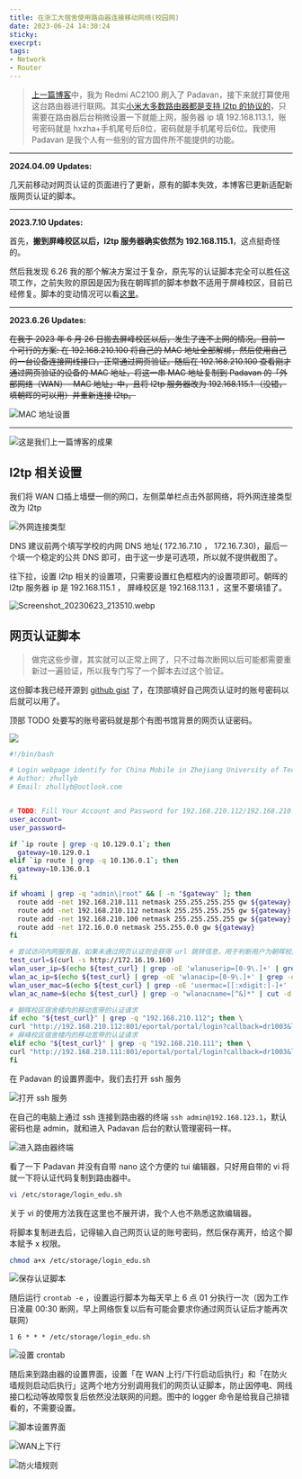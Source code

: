 ```yaml
---
title: 在浙工大宿舍使用路由器连接移动网络(校园网)
date: 2023-06-24 14:30:24
sticky:
execrpt:
tags:
- Network
- Router
---
```


> [上一篇博客](/2023/06/24/redmi-ac2100-router-with-padavan/)中，我为 Redmi AC2100 刷入了 Padavan，接下来就打算使用这台路由器进行联网。其实[小米大多数路由器都是支持 l2tp 的协议的](https://cdn.zhullyb.top/uploads/2024/08/12/6496ab42d74bf.webp)，只需要在路由器后台稍微设置一下就能上网，服务器 ip 填 192.168.113.1，账号密码就是 hxzha+手机尾号后8位，密码就是手机尾号后6位。我使用 Padavan 是我个人有一些别的官方固件所不能提供的功能。

***

**2024.04.09 Updates:**

几天前移动对网页认证的页面进行了更新，原有的脚本失效，本博客已更新适配新版网页认证的脚本。

***

**2023.7.10 Updates:**

首先，**搬到屏峰校区以后，l2tp 服务器确实依然为 192.168.115.1**，这点挺奇怪的。

然后我发现 6.26 我的那个解决方案过于复杂，原先写的认证脚本完全可以胜任这项工作，之前失败的原因是因为我在朝晖抓的脚本参数不适用于屏峰校区，目前已经修复。脚本的变动情况可以看[这里](https://gist.github.com/zhullyb/4c8708df5724c42f913d3d86ed49d929/revisions#diff-c33ee93215d3dddc16517dae8107b3473f7abc77f56ff5afedc1f263e7e22b27)。

***

**2023.6.26 Updates:** 

~~在我于 2023 年 6 月 26 日搬去屏峰校区以后，发生了连不上网的情况。目前一个可行的方案: 在 192.168.210.100 将自己的 MAC 地址全部解绑，然后使用自己的一台设备连接网线接口，正常通过网页验证。随后在 192.168.210.100 查看刚才通过网页验证的设备的 MAC 地址，将这一串 MAC 地址复制到 Padavan 的「外部网络（WAN）- MAC 地址」中，且将 l2tp 服务器改为 192.168.115.1 （没错，填朝晖的可以用）并重新连接 l2tp。~~

![MAC 地址设置](https://cdn.zhullyb.top/uploads/2024/08/12/649987173e542.webp)

***

![这是我们上一篇博客的成果](https://cdn.zhullyb.top/uploads/2024/08/12/6496ac4f3170f.webp)

## l2tp 相关设置

我们将 WAN 口插上墙壁一侧的网口，左侧菜单栏点击外部网络，将外网连接类型改为 l2tp

![外网连接类型](https://cdn.zhullyb.top/uploads/2024/08/12/6496acaf4435b.webp)

DNS 建议前两个填写学校的内网 DNS 地址( 172.16.7.10 ， 172.16.7.30)，最后一个填一个稳定的公共 DNS 即可，由于这一步是可选项，所以就不提供截图了。

往下拉，设置 l2tp 相关的设置项，只需要设置红色框框内的设置项即可。朝晖的 l2tp 服务器 ip 是 192.168.115.1 ， 屏峰校区是 192.168.113.1 ，这里不要填错了。

![Screenshot_20230623_213510.webp](https://cdn.zhullyb.top/uploads/2024/08/12/6496ae85a4d4f.webp)

## 网页认证脚本

> 做完这些步骤，其实就可以正常上网了，只不过每次断网以后可能都需要重新过一遍验证，所以我专门写了一个脚本去过这个验证。

这份脚本我已经开源到 [github gist](https://gist.github.com/zhullyb/4c8708df5724c42f913d3d86ed49d929) 了，在顶部填好自己网页认证时的账号密码以后就可以用了。

顶部 TODO 处要写的账号密码就是那个有图书馆背景的网页认证密码。

![](https://cdn.zhullyb.top/uploads/2024/08/12/6506a036d0f55.webp)

```bash
#!/bin/bash

# Login webpage identify for China Mobile in Zhejiang University of Technology automatically
# Author: zhullyb
# Email: zhullyb@outlook.com


# TODO: Fill Your Account and Password for 192.168.210.112/192.168.210.111 here
user_account=
user_password=

if `ip route | grep -q 10.129.0.1`; then
  gateway=10.129.0.1
elif `ip route | grep -q 10.136.0.1`; then
  gateway=10.136.0.1
fi

if whoami | grep -q "admin\|root" && [ -n "$gateway" ]; then
  route add -net 192.168.210.111 netmask 255.255.255.255 gw ${gateway}
  route add -net 192.168.210.112 netmask 255.255.255.255 gw ${gateway}
  route add -net 192.168.210.100 netmask 255.255.255.255 gw ${gateway}
  route add -net 172.16.0.0 netmask 255.255.0.0 gw ${gateway}
fi

# 尝试访问内网服务器，如果未通过网页认证则会获得 url 跳转信息，用于判断用户为朝晖校区或屏峰校区，并获取用户 ip
test_curl=$(curl -s http://172.16.19.160)
wlan_user_ip=$(echo ${test_curl} | grep -oE 'wlanuserip=[0-9\.]+' | grep -oE '[0-9\.]+')
wlan_ac_ip=$(echo ${test_curl} | grep -oE 'wlanacip=[0-9\.]+' | grep -oE '[0-9\.]+')
wlan_user_mac=$(echo ${test_curl} | grep -oE 'usermac=[[:xdigit:]-]+' | cut -d'=' -f2 | tr -d '-')
wlan_ac_name=$(echo ${test_curl} | grep -o "wlanacname=[^&]*" | cut -d'=' -f2)

# 朝晖校区宿舍楼内的移动宽带的认证请求
if echo "${test_curl}" | grep -q "192.168.210.112"; then \
curl "http://192.168.210.112:801/eportal/portal/login?callback=dr1003&login_method=1&user_account=%2C0%2C${user_account}%40cmcczhyx&user_password=${user_password}&wlan_user_ip=${wlan_user_ip}&wlan_user_ipv6=&wlan_user_mac=${wlan_user_mac}&wlan_ac_ip=${wlan_ac_ip}&wlan_ac_name=${wlan_ac_name}&jsVersion=4.2.1&terminal_type=1&lang=zh-cn&v=5099&lang=zh"
# 屏峰校区宿舍楼内的移动宽带的认证请求
elif echo "${test_curl}" | grep -q "192.168.210.111"; then \
curl "http://192.168.210.111:801/eportal/portal/login?callback=dr1003&login_method=1&user_account=%2C0%2C${user_account}%40cmccpfyx&user_password=${user_password}&wlan_user_ip=${wlan_user_ip}&wlan_user_ipv6=&wlan_user_mac=${wlan_user_mac}&wlan_ac_ip=${wlan_ac_ip}&wlan_ac_name=${wlan_ac_name}&jsVersion=4.2.1&terminal_type=1&lang=zh-cn&v=5099&lang=zh"
fi
```

在 Padavan 的设置界面中，我们去打开 ssh 服务

![打开 ssh 服务](https://cdn.zhullyb.top/uploads/2024/08/12/6496afd695464.webp)

在自己的电脑上通过 ssh 连接到路由器的终端 `ssh admin@192.168.123.1`，默认密码也是 admin，就和进入 Padavan 后台的默认管理密码一样。

![进入路由器终端](https://cdn.zhullyb.top/uploads/2024/08/12/6496b029dfe3f.webp)

看了一下 Padavan 并没有自带 nano 这个方便的 tui 编辑器，只好用自带的 vi 将就一下将认证代码复制到路由器中。

```bash
vi /etc/storage/login_edu.sh
```

关于 vi 的使用方法我在这里也不展开讲，我个人也不熟悉这款编辑器。

将脚本复制进去后，记得输入自己网页认证的账号密码，然后保存离开，给这个脚本赋予 x 权限。

```bash
chmod a+x /etc/storage/login_edu.sh
```

![保存认证脚本](https://cdn.zhullyb.top/uploads/2024/08/12/6496b11b7c541.webp)

随后运行 `crontab -e` ，设置运行脚本为每天早上 6 点 01 分执行一次（因为工作日凌晨 00:30 断网，早上网络恢复以后有可能会要求你通过网页认证后才能再次联网）

`1 6 * * * /etc/storage/login_edu.sh`

![设置 crontab](https://cdn.zhullyb.top/uploads/2024/08/12/6496b1132f497.webp)

随后来到路由器的设置界面，设置「在 WAN 上行/下行启动后执行」和「在防火墙规则启动后执行」这两个地方分别调用我们的网页认证脚本，防止因停电、网线接口松动等故障恢复后依然没法联网的问题。图中的 logger 命令是给我自己排错看的，不需要设置。

![脚本设置界面](https://cdn.zhullyb.top/uploads/2024/08/12/6496b36585000.webp)

![WAN上下行](https://cdn.zhullyb.top/uploads/2024/08/12/6496b369bbd70.webp)

![防火墙规则](https://cdn.zhullyb.top/uploads/2024/08/12/6496b3703197f.webp)
